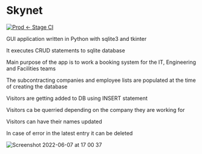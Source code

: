 # Skynet

[![Prod <- Stage CI](https://github.com/ttsvetkoff/Skynet/actions/workflows/prod_CI.yml/badge.svg)](https://github.com/ttsvetkoff/Skynet/actions/workflows/prod_CI.yml)

GUI application written in Python with sqlite3 and tkinter

It executes CRUD statements to sqlite database

Main purpose of the app is to work a booking system for the IT, Engineering and Facilities teams

The subcontracting companies and employee lists are populated at the time of creating the database

Visitors are getting added to DB using INSERT statement

Visitors ca be querried depending on the company they are working for

Visitors can have their names updated

In case of error in the latest entry it can be deleted

![Screenshot 2022-06-07 at 17 00 37](https://user-images.githubusercontent.com/49660924/172427665-067cef6a-8ac8-4a7d-aff3-f21dbb1bbd77.png)
